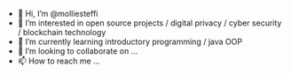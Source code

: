 - 👋 Hi, I’m @molliesteffi
- 👀 I’m interested in open source projects / digital privacy / cyber security / blockchain technology
- 🌱 I’m currently learning introductory programming / java OOP
- 💞️ I’m looking to collaborate on ... 
- 📫 How to reach me ...

<!---
molliesteffi/molliesteffi is a ✨ special ✨ repository because its `README.md` (this file) appears on your GitHub profile.
You can click the Preview link to take a look at your changes.
--->
